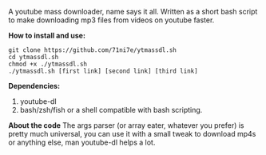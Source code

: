 
A youtube mass downloader, name says it all. Written as a short bash script to make downloading mp3 files from videos on youtube faster.


**How to install and use:**
```
git clone https://github.com/71ni7e/ytmassdl.sh
cd ytmassdl.sh
chmod +x ./ytmassdl.sh
./ytmassdl.sh [first link] [second link] [third link]
```

**Dependencies:**
1. youtube-dl
2. bash/zsh/fish or a shell compatible with bash scripting.


**About the code**
The args parser (or array eater, whatever you prefer) is pretty much universal, you can use it with a small tweak to download mp4s or anything else, man youtube-dl helps a lot.
